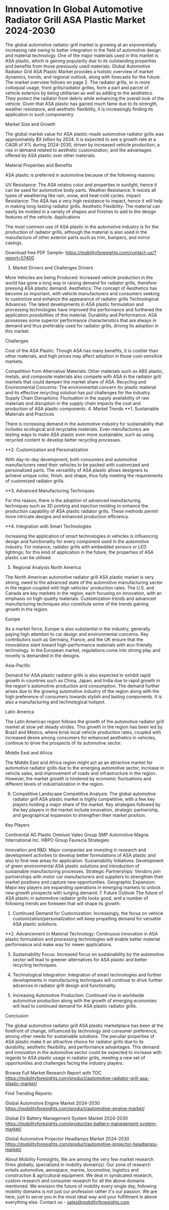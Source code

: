 # Innovation In Global Automotive Radiator Grill ASA Plastic Market 2024-2030 #
The global automotive radiator grill market is growing at an exponentially increasing rate owing to better integration in the field of automotive design and material technology. One of the major materials used in this market is ASA plastic, which is gaining popularity due to its outstanding properties and benefits from those previously used materials. Global Automotive Radiator Grill ASA Plastic Market provides a holistic overview of market dynamics, trends, and regional outlook, along with forecasts for the future. The market overview follows on page 2.
The radiator grills, or in more colloquial usage, front grills/radiator grilles, form a part and parcel of vehicle exteriors by being utilitarian as well as adding to the aesthetics. They protect the radiator from debris while enhancing the overall look of the vehicle. Given that ASA plastic has gained much fame due to its strength, weather resistance, and aesthetic flexibility, it is increasingly finding its application in such componentry.

Market Size and Growth

The global market value for ASA plastic-made automotive radiator grills was approximately $X billion by 2024. It is expected to see a growth rate at a CAGR of X% during 2024-2030, driven by increased vehicle production, a rise in demand related to aesthetic customization, and the advantages offered by ASA plastic over other materials.

Material Properties and Benefits

ASA plastic is preferred in automotive because of the following reasons:

UV Resistance: The ASA retains color and properties in sunlight, hence it can be used for automotive body parts.
Weather Resistance: It resists all types of weathering like rain, snow, and heat-cold cycles.
Impact Resistance: The ASA has a very high resistance to impact, hence it will help in making long-lasting radiator grills.
Aesthetic Flexibility: The material can easily be molded in a variety of shapes and finishes to add to the design features of the vehicle.
Applications

The most common use of ASA plastic in the automotive industry is for the production of radiator grills, although the material is also used in the manufacture of other exterior parts such as trim, bumpers, and mirror casings.

Download free PDF Sample- https://mobilityforesights.com/contact-us/?report=57400

3. Market Drivers and Challenges
Drivers

More Vehicles are being Produced: Increased vehicle production in the world has gone a long way in raising demand for radiator grills, therefore pressing ASA plastic demand.
Aesthetics: The concept of Aesthetics has become so important, with vehicle manufacturers and consumers seeking to customize and enhance the appearance of radiator grills
Technological Advances: The latest developments in ASA plastic formulation and processing technologies have improved the performance and furthered the application possibilities of this material.
Durability and Performance: ASA possesses some superior performance characteristics that are always in demand and thus preferably used for radiator grills, driving its adoption in this market.

Challenges

Cost of the ASA Plastic: Though ASA has many benefits, it is costlier than other materials, and high prices may affect adoption in those cost-sensitive markets.

Competition from Alternative Materials: Other materials such as ABS plastic, metals, and composite materials also compete with ASA in the radiator grill markets that could dampen the market share of ASA.
Recycling and Environmental Concerns: The environmental concern for plastic material and its effective recycling solution has put challenges for the industry.
Supply Chain Disruptions: Fluctuation in the supply availability of raw materials and disruption in the supply chain impacts the cost and production of ASA plastic components.
4. Market Trends
**1. Sustainable Materials and Practices

There is increasing demand in the automotive industry for sustainability that includes ecological and recyclable materials. Even manufacturers are testing ways to make ASA plastic even more sustainable, such as using recycled content to develop better recycling processes.

**2. Customization and Personalization

With day-to-day development, both consumers and automotive manufacturers need their vehicles to be packed with customized and personalized parts. The versatility of ASA plastic allows designers to achieve unique color, finish, and shape, thus fully meeting the requirements of customized radiator grills.

**3. Advanced Manufacturing Techniques

For this reason, there is the adoption of advanced manufacturing techniques such as 3D printing and injection molding to enhance the production capability of ASA plastic radiator grills. These methods permit more intricate designs and enhanced production efficiency.

**4. Integration with Smart Technologies

Increasing the application of smart technologies in vehicles is influencing design and functionality for every component used in the automotive industry. For instance, radiator grills with embedded sensors or LED lightings; for this kind of application in the future, the properties of ASA plastic can be utilised.

5. Regional Analysis
North America

The North American automotive radiator grill ASA plastic market is very strong, owed to the advanced state of the automotive manufacturing sector in the region coupled with high vehicles' production rates. The U.S. and Canada are key markets in the region, each focusing on innovation, with an emphasis on high-quality materials. Customization trends and advanced manufacturing techniques also constitute some of the trends gaining growth in the region.

Europe

As a market force, Europe is also substantial in the industry, generally paying high attention to car design and environmental concerns. Key contributors such as Germany, France, and the UK ensure that the innovations slant toward high-performance materials with eco-friendly technology. In the European market, regulations come into strong play and novelty is demanded in the designs.

Asia-Pacific

Demand for ASA plastic radiator grills is also expected to exhibit rapid growth in countries such as China, Japan, and India due to rapid growth in the region's automotive production and consumption. The demand further arises due to the growing automotive industry of the region along with the high preference of consumers towards stylish and lasting components. It is also a manufacturing and technological hotspot.

Latin America

The Latin American region follows the growth of the automotive radiator grill market at slow yet steady strides. This growth in the region has been led by Brazil and Mexico, where brisk local vehicle production rates, coupled with increased desire among consumers for enhanced aesthetics in vehicles, continue to drive the prospects of its automotive sector.

Middle East and Africa

The Middle East and Africa region might act as an attractive market for automotive radiator grills due to the emerging automotive sector, increase in vehicle sales, and improvement of roads and infrastructure in the region. However, the market growth is hindered by economic fluctuations and different levels of industrialization in the region.

6. Competitive Landscape
Competitive Analysis: The global automotive radiator grill ASA plastic market is highly competitive, with a few key players holding a major share of the market. Key strategies followed by the key players in the market include innovation, strategic partnership, and geographical expansion to strengthen their market position.

Key Players

Continental AG
Plastic Omnium
Valeo Group
SMP Automotive
Magna International Inc.
HBPO Group
Faurecia
Strategies

Innovation and R&D: Major companies are investing in research and development activities to develop better formulations of ASA plastic and also to find new areas for application.
Sustainability Initiatives: Development of green environmental ASA plastic solutions and introduction of sustainable manufacturing processes.
Strategic Partnerships: Vendors join partnerships with motor car manufacturers and suppliers to strengthen their market positions and capture new opportunities.
Geographic Expansion: Major key players are expanding operations in emerging markets to unlock new growth prospects with surging demand.
7. Future Outlook
The future of ASA plastic in automotive radiator grills looks good, and a number of following trends are foreseen that will shape its growth:

1. Continued Demand for Customization: Increasingly, the focus on vehicle customization/personalization will keep propelling demand for versatile ASA plastic solutions.

**2. Advancement in Material Technology: Continuous innovation in ASA plastic formulation and processing technologies will enable better material performance and make way for newer applications.

3. Sustainability Focus: Increased focus on sustainability by the automotive sector will lead to greener alternatives for ASA plastic and better recycling techniques.

4. Technological Integration: Integration of smart technologies and further developments in manufacturing techniques will continue to drive further advances in radiator grill design and functionality.

5. Increasing Automotive Production: Continued rise in worldwide automotive production along with the growth of emerging economies will lead to continued demand for ASA plastic radiator grills.

Conclusion

The global automotive radiator grill ASA plastic marketplace has been at the forefront of change, influenced by technology and consumer preference, among other needs for sustainable solutions. The peculiar properties of ASA plastic make it an attractive choice for radiator grills due to its durability, aesthetic flexibility, and performance advantages. This demand and innovation in the automotive sector could be expected to increase with regards to ASA plastic usage in radiator grills, meeting a new set of opportunities and challenges facing the industry players.

Browse Full Market Research Report with TOC https://mobilityforesights.com/product/automotive-radiator-grill-asa-plastic-market/

Find Trending Reports:


Global Automotive Engine Market 2024-2030 https://mobilityforesights.com/product/automotive-engine-market/

Global EV Battery Management System Market 2024-2030 https://mobilityforesights.com/product/ev-battery-management-system-market/

Global Automotive Projector Headlamps Market 2024-2030 https://mobilityforesights.com/product/automotive-projector-headlamps-market/

About Mobility Foresights,
We are among the very few market research firms globally, specialized in mobility domain(s). Our zone of research entails automotive, aerospace, marine, locomotive, logistics and construction & agricultural equipment. We deal in syndicated research, custom research and consumer research for all the above domains mentioned.
We envision the future of mobility every single day, following mobility domains is not just our profession rather it's our passion. We are here, just to serve you in the most ideal way and your fulfillment is above everything else. Contact us -  sales@mobilityforesights.com 


